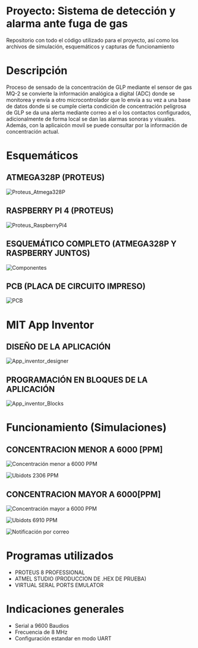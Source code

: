 # Proyecto: Sistema de detección y alarma ante fuga de gas
Repositorio con todo el código utilizado para el proyecto, así como los archivos de simulación, esquemáticos y capturas de funcionamiento
# Descripción
Proceso de sensado de la concentración de GLP mediante el sensor de gas MQ-2 se convierte la información analógica a digital (ADC) donde se monitorea y envía a otro microcontrolador que lo envía  a su vez a una base de datos donde si se cumple cierta condición de concentración peligrosa de GLP se da una alerta mediante correo a el o los contactos configurados, adicionalmente de forma local se dan las alarmas sonoras y visuales. Además, con la aplicaicón movil se puede consultar por la información de concentración actual.
# Esquemáticos

## ATMEGA328P (PROTEUS)

![Proteus_Atmega328P](https://user-images.githubusercontent.com/89809182/150249223-a9a82c03-db6e-4e3f-96e3-ba627c54beee.JPG)

## RASPBERRY PI 4 (PROTEUS)

![Proteus_RaspberryPi4](https://user-images.githubusercontent.com/89809182/150249245-3df12490-9ab0-4cc7-9f15-3ff802ab8145.JPG)

## ESQUEMÁTICO COMPLETO (ATMEGA328P Y RASPBERRY JUNTOS)

![Componentes](https://user-images.githubusercontent.com/64044895/150248963-5c36fd1f-796c-4cfc-a283-6c30e9e1a3a8.png)

## PCB (PLACA DE CIRCUITO IMPRESO)

![PCB](https://user-images.githubusercontent.com/64044895/149861771-b11b0451-07d5-4136-aa02-7eb56bf832ba.png)

# MIT App Inventor

## DISEÑO DE LA APLICACIÓN

![App_inventor_designer](https://user-images.githubusercontent.com/89809182/150061427-fdcec9fe-dfcf-4401-9c76-4183adcef6c7.JPG)

## PROGRAMACIÓN EN BLOQUES DE LA APLICACIÓN

![App_inventor_Blocks](https://user-images.githubusercontent.com/89809182/150061423-c9ed1e6c-01f4-4edc-a861-1e3b16cb3298.JPG)

# Funcionamiento (Simulaciones)

## CONCENTRACION MENOR A 6000 [PPM]

![Concentración menor a 6000 PPM](https://user-images.githubusercontent.com/89809182/150261222-e74e3abd-7b20-440f-ae39-fa1d0ced272a.jpeg)

![Ubidots 2306  PPM](https://user-images.githubusercontent.com/89809182/150261230-77dc0609-df8b-4a9e-9d43-c7acd44c9675.jpeg)

## CONCENTRACION MAYOR A 6000[PPM]

![Concentración mayor a 6000  PPM](https://user-images.githubusercontent.com/89809182/150261287-d109bdff-7d34-4f57-8c65-efcc766124c4.jpeg)

![Ubidots 6910  PPM](https://user-images.githubusercontent.com/89809182/150261289-ff96cc27-d9ea-4ef0-9a27-08f55b1c2f41.jpeg)

![Notificación por correo](https://user-images.githubusercontent.com/89809182/150261568-79e4e3ec-fa7c-47d2-89f2-a8f6aafde9b0.jpeg)


# Programas utilizados
- PROTEUS 8 PROFESSIONAL
- ATMEL STUDIO (PRODUCCION DE .HEX DE PRUEBA)
- VIRTUAL SERAL PORTS EMULATOR
# Indicaciones generales
- Serial a 9600 Baudios
- Frecuencia de 8 MHz
- Configuración estandar en modo UART
